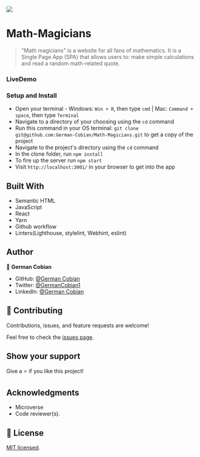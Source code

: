 ![](https://img.shields.io/badge/Microverse-blueviolet)

# Math-Magicians

> "Math magicians" is a website for all fans of mathematics. It is a Single Page App (SPA) that allows users to:
make simple calculations and read a random math-related quote.

### LiveDemo


### Setup and Install

* Open your terminal - Windows: `Win + R`, then type `cmd` | Mac: `Command + space`, then type `Terminal`
* Navigate to a directory of your choosing using the `cd` command
* Run this command in your OS terminal: `git clone git@github.com:German-Cobian/Math-Magicians.git` to get a copy of the project
* Navigate to the project's directory using the `cd` command
* In the clone folder, run `npm install`
* To fire up the server run `npm start`
* Visit `http://localhost:3001/` in your browser to get into the app

## Built With

* Semantic HTML
* JavaScript
* React
* Yarn 
* Github workflow
* Linters(Lighthouse, stylelint, Webhint, eslint)


## Author

👤 **German Cobian**
* GitHub: [@German Cobian](https://github.com/German-Cobian)
* Twitter: [@GermanCobian1](https://twitter.com/GermanCobian1)
* LinkedIn: [@German Cobian](https://www.linkedin.com/in/german-cobian/)

## 🤝 Contributing

Contributions, issues, and feature requests are welcome!

Feel free to check the [issues page](https://github.com/German-Cobian/Math-Magicians/issues).

## Show your support

Give a ⭐️ if you like this project!

## Acknowledgments

- Microverse
- Code reviewer(s).

## 📝 License

[MIT licensed](https://github.com/German-Cobian/Math-Magicians/blob/main/LICENSE).
